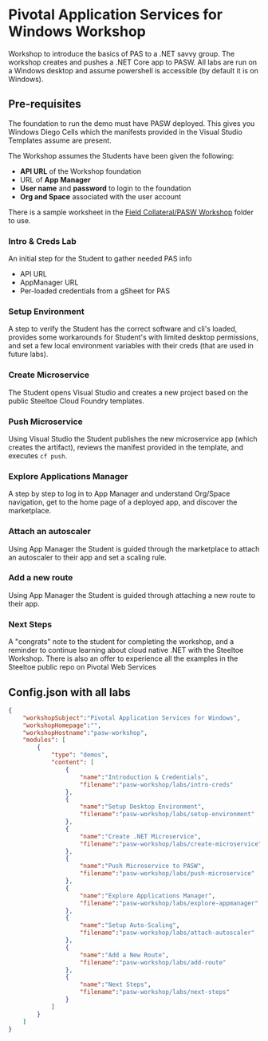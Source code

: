 # Pivotal Application Services for Windows Workshop 

Workshop to introduce the basics of PAS to a .NET savvy group. The workshop creates and pushes a .NET Core app to PASW. All labs are run on a Windows desktop and assume powershell is accessible (by default it is on Windows).

## Pre-requisites

The foundation to run the demo must have PASW deployed. This gives you Windows Diego Cells which the manifests provided in the Visual Studio Templates assume are present.

The Workshop assumes the Students have been given the following:
 - **API URL** of the Workshop foundation
 - URL of **App Manager**
 - **User name** and **password** to login to the foundation
 - **Org and Space** associated with the user account

There is a sample worksheet in the [Field Collateral/PASW Workshop](https://drive.google.com/open?id=1ajWGLFQ2aE0Ta7iN3hF0jGwDp73VZt9P) folder to use.

### Intro & Creds Lab

An initial step for the Student to gather needed PAS info
 - API URL
 - AppManager URL
 - Per-loaded credentials from a gSheet for PAS

### Setup Environment

A step to verify the Student has the correct software and cli's loaded, provides some workarounds for Student's with limited desktop permissions, and set a few local environment variables with their creds (that are used in future labs).

### Create Microservice

The Student opens Visual Studio and creates a new project based on the public Steeltoe Cloud Foundry templates.

### Push Microservice

Using Visual Studio the Student publishes the new microservice app (which creates the artifact), reviews the manifest provided in the template, and executes `cf push`.

### Explore Applications Manager

A step by step to log in to App Manager and understand Org/Space navigation, get to the home page of a deployed app, and discover the marketplace.

### Attach an autoscaler

Using App Manager the Student is guided through the marketplace to attach an autoscaler to their app and set a scaling rule.

### Add a new route

Using App Manager the Student is guided through attaching a new route to their app.

### Next Steps

A "congrats" note to the student for completing the workshop, and a reminder to continue learning about cloud native .NET with the Steeltoe Workshop. There is also an offer to experience all the examples in the Steeltoe public repo on Pivotal Web Services

## Config.json with all labs

```json
{
	"workshopSubject":"Pivotal Application Services for Windows",
	"workshopHomepage":"",
	"workshopHostname":"pasw-workshop",
	"modules": [
		{
			"type": "demos",
			"content": [
				{
					"name":"Introduction & Credentials",
					"filename":"pasw-workshop/labs/intro-creds"
				},
				{
					"name":"Setup Desktop Environment",
					"filename":"pasw-workshop/labs/setup-environment"
				},
				{
					"name":"Create .NET Microservice",
					"filename":"pasw-workshop/labs/create-microservice"
				},
				{
					"name":"Push Microservice to PASW",
					"filename":"pasw-workshop/labs/push-microservice"
				},
				{
					"name":"Explore Applications Manager",
					"filename":"pasw-workshop/labs/explore-appmanager"
				},
				{
					"name":"Setup Auto-Scaling",
					"filename":"pasw-workshop/labs/attach-autoscaler"
				},
				{
					"name":"Add a New Route",
					"filename":"pasw-workshop/labs/add-route"
				},
				{
					"name":"Next Steps",
					"filename":"pasw-workshop/labs/next-steps"
				}
			]
		}
	]
}
```